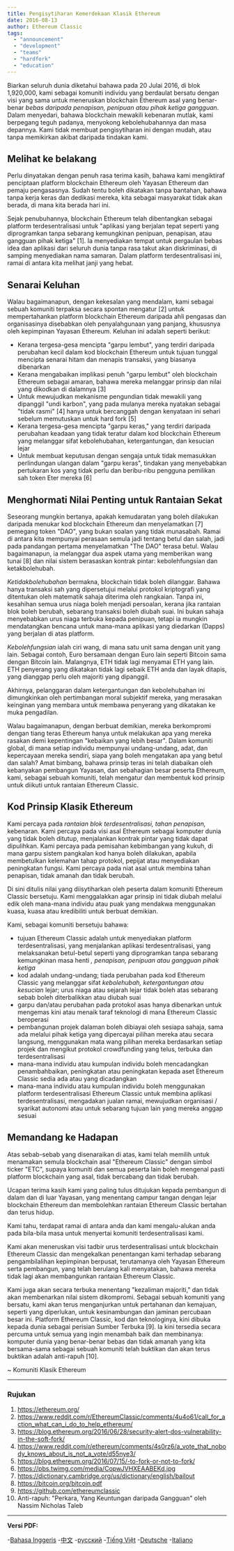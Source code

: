 ```yaml
---
title: Pengisytiharan Kemerdekaan Klasik Ethereum
date: 2016-08-13
author: Ethereum Classic
tags:
  - "announcement"
  - "development"
  - "teams"
  - "hardfork"
  - "education"
---
```


Biarkan seluruh dunia diketahui bahawa pada 20 Julai 2016, di blok 1,920,000, kami sebagai komuniti individu yang berdaulat bersatu dengan visi yang sama untuk meneruskan blockchain Ethereum asal yang benar-benar *bebas daripada penapisan, penipuan atau pihak ketiga gangguan*. Dalam menyedari, bahawa blockchain mewakili kebenaran mutlak, kami berpegang teguh padanya, menyokong kebolehubahannya dan masa depannya. Kami tidak membuat pengisytiharan ini dengan mudah, atau tanpa memikirkan akibat daripada tindakan kami.

## Melihat ke belakang

Perlu dinyatakan dengan penuh rasa terima kasih, bahawa kami mengiktiraf penciptaan platform blockchain Ethereum oleh Yayasan Ethereum dan pemaju pengasasnya. Sudah tentu boleh dikatakan tanpa bantahan, bahawa tanpa kerja keras dan dedikasi mereka, kita sebagai masyarakat tidak akan berada, di mana kita berada hari ini.

Sejak penubuhannya, blockchain Ethereum telah dibentangkan sebagai platform terdesentralisasi untuk "aplikasi yang berjalan tepat seperti yang diprogramkan tanpa sebarang kemungkinan penipuan, penapisan, atau gangguan pihak ketiga" [1]. Ia menyediakan tempat untuk pergaulan bebas idea dan aplikasi dari seluruh dunia tanpa rasa takut akan diskriminasi, di samping menyediakan nama samaran. Dalam platform terdesentralisasi ini, ramai di antara kita melihat janji yang hebat.

## Senarai Keluhan

Walau bagaimanapun, dengan kekesalan yang mendalam, kami sebagai sebuah komuniti terpaksa secara spontan mengatur [2] untuk mempertahankan platform blockchain Ethereum daripada ahli pengasas dan organisasinya disebabkan oleh penyalahgunaan yang panjang, khususnya oleh kepimpinan Yayasan Ethereum. Keluhan ini adalah seperti berikut:

- Kerana tergesa-gesa mencipta "garpu lembut", yang terdiri daripada perubahan kecil dalam kod blockchain Ethereum untuk tujuan tunggal mencipta senarai hitam dan menapis transaksi, yang biasanya dibenarkan
- Kerana mengabaikan implikasi penuh "garpu lembut" oleh blockchain Ethereum sebagai amaran, bahawa mereka melanggar prinsip dan nilai yang dikodkan di dalamnya [3]
- Untuk mewujudkan mekanisme pengundian tidak mewakili yang dipanggil "undi karbon", yang pada mulanya mereka nyatakan sebagai "tidak rasmi" [4] hanya untuk bercanggah dengan kenyataan ini sehari sebelum memutuskan untuk hard fork [5]
- Kerana tergesa-gesa mencipta "garpu keras," yang terdiri daripada perubahan keadaan yang tidak teratur dalam kod blockchain Ethereum yang melanggar sifat kebolehubahan, ketergantungan, dan kesucian lejar
- Untuk membuat keputusan dengan sengaja untuk tidak memasukkan perlindungan ulangan dalam "garpu keras", tindakan yang menyebabkan pertukaran kos yang tidak perlu dan beribu-ribu pengguna pemilikan sah token Eter mereka [6]

## Menghormati Nilai Penting untuk Rantaian Sekat

Seseorang mungkin bertanya, apakah kemudaratan yang boleh dilakukan daripada menukar kod blockchain Ethereum dan menyelamatkan [7] pemegang token "DAO", yang bukan soalan yang tidak munasabah. Ramai di antara kita mempunyai perasaan semula jadi tentang betul dan salah, jadi pada pandangan pertama menyelamatkan "The DAO" terasa betul. Walau bagaimanapun, ia melanggar dua aspek utama yang memberikan wang tunai [8] dan nilai sistem berasaskan kontrak pintar: kebolehfungsian dan ketakbolehubah.

*Ketidakbolehubahan* bermakna, blockchain tidak boleh dilanggar. Bahawa hanya transaksi sah yang dipersetujui melalui protokol kriptografi yang ditentukan oleh matematik sahaja diterima oleh rangkaian. Tanpa ini, kesahihan semua urus niaga boleh menjadi persoalan, kerana jika rantaian blok boleh berubah, sebarang transaksi boleh diubah suai. Ini bukan sahaja menyebabkan urus niaga terbuka kepada penipuan, tetapi ia mungkin mendatangkan bencana untuk mana-mana aplikasi yang diedarkan (Dapps) yang berjalan di atas platform.

*Kebolehfungsian* ialah ciri wang, di mana satu unit sama dengan unit yang lain. Sebagai contoh, Euro bersamaan dengan Euro lain seperti Bitcoin sama dengan Bitcoin lain. Malangnya, ETH tidak lagi menyamai ETH yang lain. ETH penyerang yang dikatakan tidak lagi sebaik ETH anda dan layak ditapis, yang dianggap perlu oleh majoriti yang dipanggil.

Akhirnya, pelanggaran dalam ketergantungan dan kebolehubahan ini dimungkinkan oleh pertimbangan moral subjektif mereka, yang merasakan keinginan yang membara untuk membawa penyerang yang dikatakan ke muka pengadilan.

Walau bagaimanapun, dengan berbuat demikian, mereka berkompromi dengan tiang teras Ethereum hanya untuk melakukan apa yang mereka rasakan demi kepentingan "kebaikan yang lebih besar". Dalam komuniti global, di mana setiap individu mempunyai undang-undang, adat, dan kepercayaan mereka sendiri, siapa yang boleh mengatakan apa yang betul dan salah? Amat bimbang, bahawa prinsip teras ini telah diabaikan oleh kebanyakan pembangun Yayasan, dan sebahagian besar peserta Ethereum, kami, sebagai sebuah komuniti, telah mengatur dan membentuk kod prinsip untuk diikuti untuk rantaian Ethereum Classic.

## Kod Prinsip Klasik Ethereum

Kami percaya pada *rantaian blok terdesentralisasi, tahan penapisan,* kebenaran. Kami percaya pada visi asal Ethereum sebagai komputer dunia yang tidak boleh ditutup, menjalankan kontrak pintar yang tidak dapat dipulihkan. Kami percaya pada pemisahan kebimbangan yang kukuh, di mana garpu sistem pangkalan kod hanya boleh dilakukan, apabila membetulkan kelemahan tahap protokol, pepijat atau menyediakan peningkatan fungsi. Kami percaya pada niat asal untuk membina tahan penapisan, tidak amanah dan tidak berubah.

Di sini ditulis nilai yang diisytiharkan oleh peserta dalam komuniti Ethereum Classic bersetuju. Kami menggalakkan agar prinsip ini tidak diubah melalui edik oleh mana-mana individu atau puak yang mendakwa menggunakan kuasa, kuasa atau kredibiliti untuk berbuat demikian.

Kami, sebagai komuniti bersetuju bahawa:

- tujuan Ethereum Classic adalah untuk menyediakan platform terdesentralisasi, yang menjalankan aplikasi terdesentralisasi, yang melaksanakan betul-betul seperti yang diprogramkan tanpa sebarang kemungkinan masa henti *, penapisan, penipuan atau gangguan pihak ketiga*
- kod adalah undang-undang; tiada perubahan pada kod Ethereum Classic yang melanggar sifat *kebolehubah, ketergantungan atau kesucian* lejar; urus niaga atau sejarah lejar tidak boleh atas sebarang sebab boleh diterbalikkan atau diubah suai
- garpu dan/atau perubahan pada protokol asas hanya dibenarkan untuk mengemas kini atau menaik taraf teknologi di mana Ethereum Classic beroperasi
- pembangunan projek dalaman boleh dibiayai oleh sesiapa sahaja, sama ada melalui pihak ketiga yang dipercayai pilihan mereka atau secara langsung, menggunakan mata wang pilihan mereka berdasarkan setiap projek dan mengikut protokol crowdfunding yang telus, terbuka dan terdesentralisasi
- mana-mana individu atau kumpulan individu boleh mencadangkan penambahbaikan, peningkatan atau peningkatan kepada aset Ethereum Classic sedia ada atau yang dicadangkan
- mana-mana individu atau kumpulan individu boleh menggunakan platform terdesentralisasi Ethereum Classic untuk membina aplikasi terdesentralisasi, mengadakan jualan ramai, mewujudkan organisasi / syarikat autonomi atau untuk sebarang tujuan lain yang mereka anggap sesuai

## Memandang ke Hadapan

Atas sebab-sebab yang disenaraikan di atas, kami telah memilih untuk menamakan semula blockchain asal "Ethereum Classic" dengan simbol ticker "ETC", supaya komuniti dan semua peserta lain boleh mengenal pasti platform blockchain yang asal, tidak bercabang dan tidak berubah.

Ucapan terima kasih kami yang paling tulus ditujukan kepada pembangun di dalam dan di luar Yayasan, yang menentang campur tangan dengan lejar blockchain Ethereum dan membolehkan rantaian Ethereum Classic bertahan dan terus hidup.

Kami tahu, terdapat ramai di antara anda dan kami mengalu-alukan anda pada bila-bila masa untuk menyertai komuniti terdesentralisasi kami.

Kami akan meneruskan visi tadbir urus terdesentralisasi untuk blockchain Ethereum Classic dan mengekalkan penentangan kami terhadap sebarang pengambilalihan kepimpinan berpusat, terutamanya oleh Yayasan Ethereum serta pembangun, yang telah berulang kali menyatakan, bahawa mereka tidak lagi akan membangunkan rantaian Ethereum Classic.

Kami juga akan secara terbuka menentang "kezaliman majoriti," dan tidak akan membenarkan nilai sistem dikompromi. Sebagai sebuah komuniti yang bersatu, kami akan terus menganjurkan untuk pertahanan dan kemajuan, seperti yang diperlukan, untuk kesinambungan dan jaminan percubaan besar ini. Platform Ethereum Classic, kod dan teknologinya, kini dibuka kepada dunia sebagai perisian Sumber Terbuka [9]. Ia kini tersedia secara percuma untuk semua yang ingin menambah baik dan membinanya: komputer dunia yang benar-benar bebas dan tidak amanah yang kita bersama-sama sebagai sebuah komuniti telah buktikan dan akan terus buktikan adalah anti-rapuh [10].

~ Komuniti Klasik Ethereum

---

### Rujukan

1. https://ethereum.org/
2. https://www.reddit.com/r/EthereumClassic/comments/4u4o61/call_for_action_what_can_i_do_to_help_ethereum/
3. https://blog.ethereum.org/2016/06/28/security-alert-dos-vulnerability-in-the-soft-fork/
4. https://www.reddit.com/r/ethereum/comments/4s0rz6/a_vote_that_nobody_knows_about_is_not_a_vote/d55nye3/
5. https://blog.ethereum.org/2016/07/15/-to-fork-or-not-to-fork/
6. https://pbs.twimg.com/media/CopwJVHXEAABEKd.jpg
7. https://dictionary.cambridge.org/us/dictionary/english/bailout
8. https://bitcoin.org/bitcoin.pdf
9. https://github.com/ethereumclassic
10. Anti-rapuh: "Perkara, Yang Keuntungan daripada Gangguan" oleh Nassim Nicholas Taleb

---

**Versi PDF:**

-[Bahasa Inggeris](https://ethereumclassic.org/ETC_Declaration_of_Independence.pdf) -[中文](https://ethereumclassic.org//ETC_Declaration_of_Independence_chinese.pdf) -[русский](https://ethereumclassic.org//ETC_Declaration_of_Independence_russian.pdf) -[Tiếng Việt](https://ethereumclassic.org//ETC_Declaration_of_Independence_vietnamese.pdf) -[Deutsche](https://ethereumclassic.org//ETC_Declaration_of_Independence_german.pdf) -[Italiano](https://ethereumclassic.org//ETC_Declaration_of_Independence_italian.pdf)

